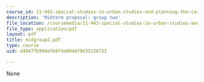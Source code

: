 ```yaml
---
course_id: 11-943-special-studies-in-urban-studies-and-planning-the-cardener-river-corridor-workshop-fall-2001
description: 'Midterm proposal: group two'
file_location: /coursemedia/11-943-special-studies-in-urban-studies-and-planning-the-cardener-river-corridor-workshop-fall-2001/d40477b996efb0f4a0048f9d35126732_midgroup2.pdf
file_type: application/pdf
layout: pdf
title: midgroup2.pdf
type: course
uid: d40477b996efb0f4a0048f9d35126732

---
```

None